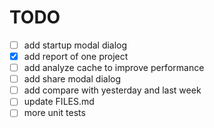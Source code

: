 # TODO

- [ ] add startup modal dialog
- [x] add report of one project
- [ ] add analyze cache to improve performance
- [ ] add share modal dialog
- [ ] add compare with yesterday and last week
- [ ] update FILES.md
- [ ] more unit tests